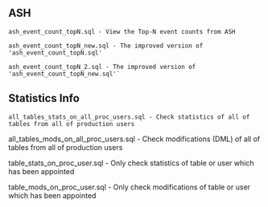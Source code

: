 ## ASH

    ash_event_count_topN.sql - View the Top-N event counts from ASH
    
    ash_event_count_topN_new.sql - The improved version of 'ash_event_count_topN.sql'
    
    ash_event_count_topN_2.sql - The improved version of 'ash_event_count_topN_new.sql'`

## Statistics Info

`all_tables_stats_on_all_proc_users.sql - Check statistics of all of tables from all of production users`

all_tables_mods_on_all_proc_users.sql - Check modifications (DML) of all of tables from all of production users

table_stats_on_proc_user.sql - Only check statistics of table or user which has been appointed

table_mods_on_proc_user.sql - Only check modifications of table or user which has been appointed
